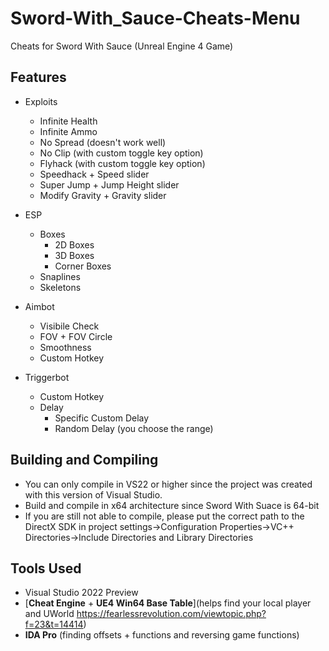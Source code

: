 # Sword-With_Sauce-Cheats-Menu
Cheats for Sword With Sauce (Unreal Engine 4 Game)

## Features

* Exploits
  * Infinite Health
  * Infinite Ammo
  * No Spread (doesn't work well)
  * No Clip (with custom toggle key option)
  * Flyhack (with custom toggle key option)
  * Speedhack + Speed slider
  * Super Jump + Jump Height slider
  * Modify Gravity + Gravity slider

* ESP
  * Boxes
    * 2D Boxes
    * 3D Boxes
    * Corner Boxes
  * Snaplines
  * Skeletons

* Aimbot
  * Visibile Check
  * FOV + FOV Circle
  * Smoothness
  * Custom Hotkey

* Triggerbot
  * Custom Hotkey
  * Delay
    * Specific Custom Delay
    * Random Delay (you choose the range)

## Building and Compiling
* You can only compile in VS22 or higher since the project was created with this version of Visual Studio. 
* Build and compile in x64 architecture since Sword With Suace is 64-bit
* If you are still not able to compile, please put the correct path to the DirectX SDK in project settings->Configuration Properties->VC++ Directories->Include Directories and Library Directories

## Tools Used
* Visual Studio 2022 Preview
* [**Cheat Engine** + **UE4 Win64 Base Table**](helps find your local player and UWorld 
https://fearlessrevolution.com/viewtopic.php?f=23&t=14414)
* **IDA Pro** (finding offsets + functions and reversing game functions)

